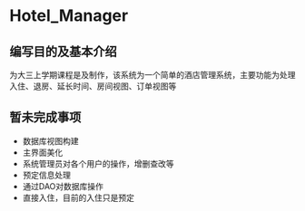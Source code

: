 # Hotel_Manager
## 编写目的及基本介绍
为大三上学期课程是及制作，该系统为一个简单的酒店管理系统，主要功能为处理入住、退房、延长时间、房间视图、订单视图等
## 暂未完成事项
+ 数据库视图构建
+ 主界面美化
+ 系统管理员对各个用户的操作，增删查改等
+ 预定信息处理
+ 通过DAO对数据库操作
+ 直接入住，目前的入住只是预定

